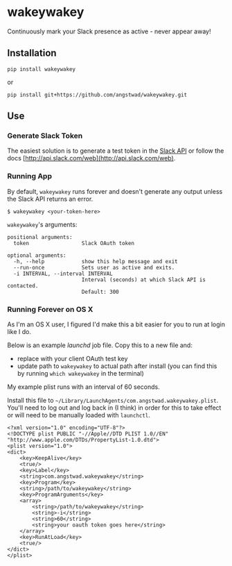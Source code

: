 # wakeywakey
Continuously mark your Slack presence as active - never appear away!

## Installation

```
pip install wakeywakey
```

or

```
pip install git+https://github.com/angstwad/wakeywakey.git
```

## Use

### Generate Slack Token

The easiest solution is to generate a test token in the [Slack API](https://api.slack.com/docs/oauth-test-tokens) or follow the docs [http://api.slack.com/web](http://api.slack.com/web).

### Running App

By default, `wakeywakey` runs forever and doesn't generate any output unless the Slack API returns an error.

```
$ wakeywakey <your-token-here>
```

`wakeywakey`'s arguments:

```
positional arguments:
  token                 Slack OAuth token

optional arguments:
  -h, --help            show this help message and exit
  --run-once            Sets user as active and exits.
  -i INTERVAL, --interval INTERVAL
                        Interval (seconds) at which Slack API is contacted.
                        Default: 300
```

### Running Forever on OS X

As I'm an OS X user, I figured I'd make this a bit easier for you to run at login like I do.

Below is an example _launchd_ job file.  Copy this to a new file and:

 * replace with your client OAuth test key
 * update path to `wakeywakey` to actual path after install (you can find this by running `which wakeywakey` in the terminal)

My example plist runs with an interval of 60 seconds.

Install this file to `~/Library/LaunchAgents/com.angstwad.wakeywakey.plist`.  You'll need to log out and log back in (I think) in order for this to take effect or will need to be manually loaded with `launchctl`.

```
<?xml version="1.0" encoding="UTF-8"?>
<!DOCTYPE plist PUBLIC "-//Apple//DTD PLIST 1.0//EN" "http://www.apple.com/DTDs/PropertyList-1.0.dtd">
<plist version="1.0">
<dict>
	<key>KeepAlive</key>
	<true/>
	<key>Label</key>
	<string>com.angstwad.wakeywakey</string>
	<key>Program</key>
	<string>/path/to/wakeywakey</string>
	<key>ProgramArguments</key>
	<array>
		<string>/path/to/wakeywakey</string>
		<string>-i</string>
		<string>60</string>
		<string>your oauth token goes here</string>
	</array>
	<key>RunAtLoad</key>
	<true/>
</dict>
</plist>

```
